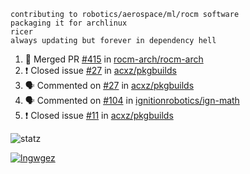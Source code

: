```
contributing to robotics/aerospace/ml/rocm software
packaging it for archlinux
ricer
always updating but forever in dependency hell
```

<!--START_SECTION:activity-->
1. 🎉 Merged PR [#415](https://github.com//rocm-arch/rocm-arch/pull/415) in [rocm-arch/rocm-arch](https://github.com//rocm-arch/rocm-arch)
2. ❗️ Closed issue [#27](https://github.com//acxz/pkgbuilds/issues/27) in [acxz/pkgbuilds](https://github.com//acxz/pkgbuilds)
3. 🗣 Commented on [#27](https://github.com//acxz/pkgbuilds/issues/27) in [acxz/pkgbuilds](https://github.com//acxz/pkgbuilds)
4. 🗣 Commented on [#104](https://github.com//ignitionrobotics/ign-math/issues/104) in [ignitionrobotics/ign-math](https://github.com//ignitionrobotics/ign-math)
5. ❗️ Closed issue [#11](https://github.com//acxz/pkgbuilds/issues/11) in [acxz/pkgbuilds](https://github.com//acxz/pkgbuilds)
<!--END_SECTION:activity-->


![statz](https://github-readme-stats.vercel.app/api?username=acxz&include_all_commits=true&show_icons=true)

[![lngwgez](https://github-readme-stats.vercel.app/api/top-langs/?username=acxz&layout=compact)](https://github.com/acxz/github-readme-stats)


<!--
**acxz/acxz** is a ✨ _special_ ✨ repository because its `README.md` (this file) appears on your GitHub profile.

Here are some ideas to get you started:

- 🔭 I’m currently working on ...
- 🌱 I’m currently learning ...
- 👯 I’m looking to collaborate on ...
- 🤔 I’m looking for help with ...
- 💬 Ask me about ...
- 📫 How to reach me: ...
- 😄 Pronouns: ...
- ⚡ Fun fact: ...
-->
